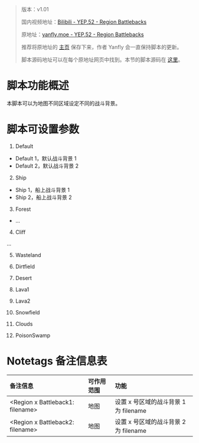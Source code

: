 > 版本：v1.01
>
> 国内视频地址：[Bilibili - YEP.52 - Region Battlebacks](https://www.bilibili.com/video/av3174787/#page=57)
>
> 原地址：[yanfly.moe - YEP.52 - Region Battlebacks](http://yanfly.moe/2015/12/27/yep-52-region-battlebacks/)
> 
> 推荐将原地址的 [主页](http://yanfly.moe/yep/) 保存下来，作者 Yanfly 会一直保持脚本的更新。
> 
> 脚本源码地址可以在每个原地址网页中找到。本节的脚本源码在 [这里](https://www.dropbox.com/s/sibbb5czm3crig9/YEP_RegionBattlebacks.js?dl=0)。

# 脚本功能概述

本脚本可以为地图不同区域设定不同的战斗背景。

# 脚本可设置参数

1. Default

- Default 1，默认战斗背景 1
- Default 2，默认战斗背景 2

2. Ship

- Ship 1，船上战斗背景 1
- Ship 2，船上战斗背景 2

3. Forest

- ...

4. Cliff

...

5. Wasteland

6. Dirtfield

7. Desert

8. Lava1

9. Lava2

10. Snowfield

11. Clouds

12. PoisonSwamp

# Notetags 备注信息表

备注信息|可作用范围|功能
:-|:-|:-
&lt;Region x Battleback1: filename>|地图|设置 x 号区域的战斗背景 1 为 filename
&lt;Region x Battleback2: filename>|地图|设置 x 号区域的战斗背景 2 为 filename
